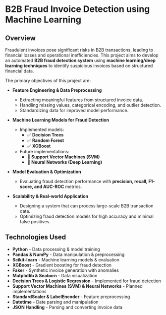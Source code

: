 # B2B Fraud Invoice Detection using Machine Learning  

## Overview  

Fraudulent invoices pose significant risks in B2B transactions, leading to financial losses and operational inefficiencies. This project aims to develop an automated **B2B fraud detection system** using **machine learning/deep learning techniques** to identify suspicious invoices based on structured financial data.  

The primary objectives of this project are:  

- **Feature Engineering & Data Preprocessing**  
  - Extracting meaningful features from structured invoice data.  
  - Handling missing values, categorical encoding, and outlier detection.  
  - Standardizing data for improved model performance.  

- **Machine Learning Models for Fraud Detection**  
  - Implemented models:  
    - ✅ **Decision Trees**  
    - ✅ **Random Forest**  
    - ✅ **XGBoost**  
  - Future implementations:  
    - 🚀 **Support Vector Machines (SVM)**  
    - 🚀 **Neural Networks (Deep Learning)**  

- **Model Evaluation & Optimization**  
  - Evaluating fraud detection performance with **precision, recall, F1-score, and AUC-ROC** metrics.  

- **Scalability & Real-world Application**  
  - Designing a system that can process large-scale B2B transaction data.  
  - Optimizing fraud detection models for high accuracy and minimal false positives.  

## Technologies Used  

- **Python** - Data processing & model training  
- **Pandas & NumPy** - Data manipulation & preprocessing  
- **Scikit-learn** - Machine learning models & evaluation  
- **XGBoost** - Gradient boosting for fraud detection
- **Faker** - Synthetic invoice generation with anomalies  
- **Matplotlib & Seaborn** - Data visualization  
- **Decision Trees & Logistic Regression** - Implemented for fraud detection  
- **Support Vector Machines (SVM) & Neural Networks** - Planned implementations  
- **StandardScaler & LabelEncoder** - Feature preprocessing  
- **Datetime** - Date parsing and manipulation
- **JSON Handling** - Parsing and converting invoice data  

